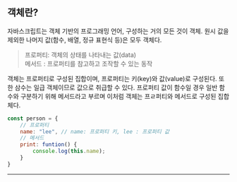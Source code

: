 ## 객체란?

자바스크립트는 객체 기반의 프로그래밍 언어, 구성하는 거의 모든 것이 객체. 원시 값을 제외한 나머지 값(함수, 배열, 정규 표현식 등)은 모두 객체다.

> 프로퍼티: 객체의 상태를 나타내는 값(data)<br> 메서드 : 프로퍼티를 참고하고 조작할 수 있는 동작

객체는 프로퍼티로 구성된 집합이며, 프로퍼티는 키(key)와 값(value)로 구성된다. 또한 삼수는 일급 객체이므로 값으로 취급할 수 있다. 프로퍼티 값이 함수일 경우 일반 함수와 구분하기 위해 메서드라고 부르며 이처럼 객체는 프ㄹ퍼티와 메서드로 구성된 집합체다.

```javascript
const person = {
    // 프로퍼티
    name: "lee", // name: 프로퍼티 키, lee : 프로퍼티 값 
    // 메서드
    print: funtion() {
        console.log(this.name);
    }
}
```
<hr><br>
